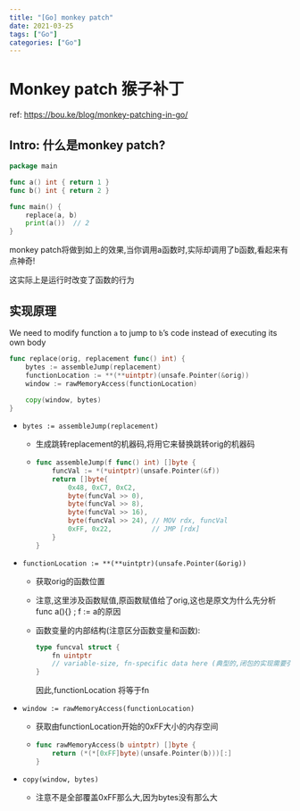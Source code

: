```yaml
---
title: "[Go] monkey patch"
date: 2021-03-25
tags: ["Go"]
categories: ["Go"]
---
```


# Monkey patch 猴子补丁

ref: https://bou.ke/blog/monkey-patching-in-go/

## Intro: 什么是monkey patch?

```go
package main

func a() int { return 1 }
func b() int { return 2 }

func main() {
	replace(a, b)
	print(a())  // 2
}
```

monkey patch将做到如上的效果,当你调用a函数时,实际却调用了b函数,看起来有点神奇!

这实际上是运行时改变了函数的行为

## 实现原理

We need to modify function `a` to jump to `b`’s code instead of executing its own body

```go
func replace(orig, replacement func() int) {
	bytes := assembleJump(replacement)  
	functionLocation := **(**uintptr)(unsafe.Pointer(&orig))
	window := rawMemoryAccess(functionLocation)
	
	copy(window, bytes)
}
```

- `bytes := assembleJump(replacement) `

  - 生成跳转replacement的机器码,将用它来替换跳转orig的机器码

  - ```go
    func assembleJump(f func() int) []byte {
    	funcVal := *(*uintptr)(unsafe.Pointer(&f))
    	return []byte{
    		0x48, 0xC7, 0xC2,
    		byte(funcVal >> 0),
    		byte(funcVal >> 8),
    		byte(funcVal >> 16),
    		byte(funcVal >> 24), // MOV rdx, funcVal
    		0xFF, 0x22,          // JMP [rdx]
    	}
    }
    ```

    

- `functionLocation := **(**uintptr)(unsafe.Pointer(&orig))`

  - 获取orig的函数位置

  - 注意,这里涉及函数赋值,原函数赋值给了orig,这也是原文为什么先分析func a(){} ; f := a的原因

  - 函数变量的内部结构(注意区分函数变量和函数):

    ```go
    type funcval struct {
        fn uintptr
        // variable-size, fn-specific data here (典型的,闭包的实现需要引用外部变量,放在这)
    }
    ```

    因此,functionLocation 将等于fn 

- `window := rawMemoryAccess(functionLocation)`

  - 获取由functionLocation开始的0xFF大小的内存空间

  - ```go
    func rawMemoryAccess(b uintptr) []byte {
    	return (*(*[0xFF]byte)(unsafe.Pointer(b)))[:]
    }
    ```

- `copy(window, bytes)`

  - 注意不是全部覆盖0xFF那么大,因为bytes没有那么大

